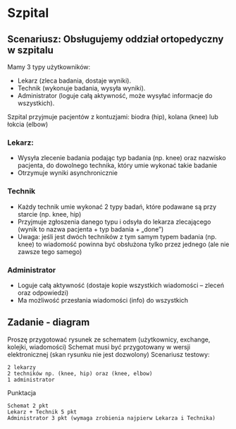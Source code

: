 # Szpital

## Scenariusz: Obsługujemy oddział ortopedyczny w szpitalu

Mamy 3 typy użytkowników:
* Lekarz (zleca badania, dostaje wyniki).
* Technik (wykonuje badania, wysyła wyniki).
* Administrator (loguje całą aktywność, może wysyłać informacje do wszystkich).

Szpital przyjmuje pacjentów z kontuzjami: biodra (hip), kolana (knee) lub łokcia (elbow)

### Lekarz:

* Wysyła zlecenie badania podając typ badania (np. knee) oraz nazwisko pacjenta, do dowolnego technika, który umie wykonać takie badanie
* Otrzymuje wyniki asynchronicznie

### Technik

* Każdy technik umie wykonać 2 typy badań, które podawane są przy starcie (np. knee, hip)
* Przyjmuje zgłoszenia danego typu i odsyła do lekarza zlecającego (wynik to nazwa pacjenta + typ badania + „done”)
* Uwaga: jeśli jest dwóch techników z tym samym typem badania (np. knee) to wiadomość powinna być obsłużona tylko przez jednego (ale nie zawsze tego samego)

### Administrator

* Loguje całą aktywność (dostaje kopie wszystkich wiadomości – zleceń oraz odpowiedzi)
* Ma możliwość przesłania wiadomości (info) do wszystkich

## Zadanie - diagram
Proszę przygotować rysunek ze schematem (użytkownicy, exchange, kolejki, wiadomości)
Schemat musi być przygotowany w wersji elektronicznej (skan rysunku nie jest dozwolony)
Scenariusz testowy:

    2 lekarzy
    2 techników np. (knee, hip) oraz (knee, elbow)
    1 administrator

Punktacja

    Schemat 2 pkt
    Lekarz + Technik 5 pkt
    Administrator 3 pkt (wymaga zrobienia najpierw Lekarza i Technika)
